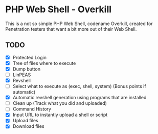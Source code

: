 # PHP Web Shell - Overkill
This is a not so simple PHP Web Shell, codename Overkill, created for Penetration testers that want a bit more out of their Web Shell.  

## TODO
- [x] Protected Login
- [x] Tree of files where to execute
- [x] Dump button
- [ ] LinPEAS
- [x] Revshell
- [ ] Select what to execute as (exec, shell, system) (Bonus points if automatic)
- [x] Automatic revshell generation using programs that are installed
- [ ] Clean up (Track what you did and uploaded)
- [ ] Command History
- [x] Input URL to instantly upload a shell or script
- [x] Upload files
- [x] Download files